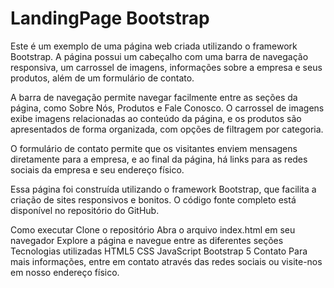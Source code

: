 # LandingPage Bootstrap
Este é um exemplo de uma página web criada utilizando o framework Bootstrap. A página possui um cabeçalho com uma barra de navegação responsiva, um carrossel de imagens, informações sobre a empresa e seus produtos, além de um formulário de contato.

A barra de navegação permite navegar facilmente entre as seções da página, como Sobre Nós, Produtos e Fale Conosco. O carrossel de imagens exibe imagens relacionadas ao conteúdo da página, e os produtos são apresentados de forma organizada, com opções de filtragem por categoria.

O formulário de contato permite que os visitantes enviem mensagens diretamente para a empresa, e ao final da página, há links para as redes sociais da empresa e seu endereço físico.

Essa página foi construída utilizando o framework Bootstrap, que facilita a criação de sites responsivos e bonitos. O código fonte completo está disponível no repositório do GitHub.

Como executar
Clone o repositório
Abra o arquivo index.html em seu navegador
Explore a página e navegue entre as diferentes seções
Tecnologias utilizadas
HTML5
CSS
JavaScript
Bootstrap 5
Contato
Para mais informações, entre em contato através das redes sociais ou visite-nos em nosso endereço físico.
